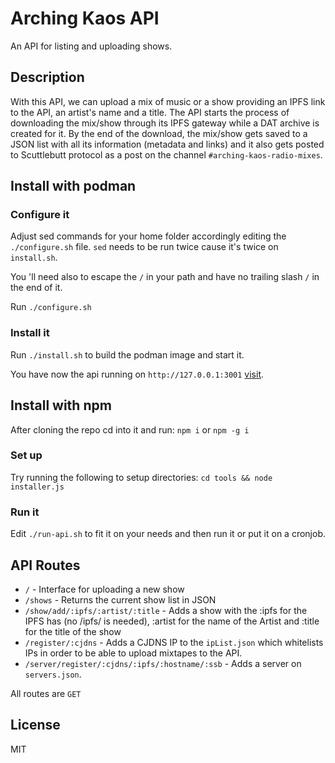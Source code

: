 # Arching Kaos API
An API for listing and uploading shows.

## Description

With this API, we can upload a mix of music or a show providing an IPFS link to the API, an artist's name and a title. The API starts the process of downloading the mix/show through its IPFS gateway while a DAT archive is created for it. By the end of the download, the mix/show gets saved to a JSON list with all its information (metadata and links) and it also gets posted to Scuttlebutt protocol as a post on the channel `#arching-kaos-radio-mixes`.

## Install with podman 

### Configure it

Adjust sed commands for your home folder accordingly editing the `./configure.sh` file.
`sed` needs to be run twice cause it's twice on `install.sh`.

You 'll need also to escape the `/` in your path and have no trailing slash `/` in the end of it.

Run `./configure.sh`

### Install it

Run `./install.sh` to build the podman image and start it.

You have now the api running on `http://127.0.0.1:3001` [visit](http://127.0.0.1:3001).

## Install with npm

After cloning the repo cd into it and run:
`npm i`
or
`npm -g i`

### Set up

Try running the following to setup directories:
`cd tools && node installer.js`

### Run it

Edit `./run-api.sh` to fit it on your needs and then run it or put it on a cronjob.

## API Routes

* `/` - Interface for uploading a new show
* `/shows` - Returns the current show list in JSON
* `/show/add/:ipfs/:artist/:title` - Adds a show with the :ipfs for the IPFS has (no /ipfs/ is needed), :artist for the name of the Artist and :title for the title of the show
* `/register/:cjdns` - Adds a CJDNS IP to the `ipList.json` which whitelists IPs in order to be able to upload mixtapes to the API.
* `/server/register/:cjdns/:ipfs/:hostname/:ssb` - Adds a server on `servers.json`.

All routes are `GET`

## License
MIT
